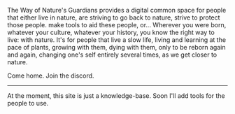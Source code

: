 The Way of Nature's Guardians provides a digital common space for people that either live in nature, are striving to go back to nature, strive to protect those people. make tools to aid these people, or... Wherever you were born, whatever your culture, whatever your history, you know the right way to live: with nature. It's for people that live a slow life, living and learning at the pace of plants, growing with them, dying with them, only to be reborn again and again, changing one's self entirely several times, as we get closer to nature.

Come home. Join the discord.
- - -

At the moment, this site is just a knowledge-base. Soon I'll add tools for the people to use.
